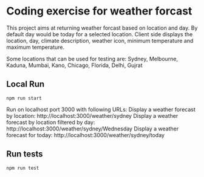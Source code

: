 # Coding exercise for weather forcast
This project aims at returning weather forcast based on location and day.
By default day would be today for a selected location. Client side displays the location, day, climate description, weather icon, minimum temperature and maximum temperature.

Some locations that can be used for testing are:
Sydney,
Melbourne,
Kaduna,
Mumbai,
Kano,
Chicago,
Florida,
Delhi,
Gujrat

## Local Run
```
npm run start
```

Run on localhost port 3000 with following URLs:
Display a weather forecast by location: http://localhost:3000/weather/sydney
Display a weather forecast by location filtered by day: http://localhost:3000/weather/sydney/Wednesday
Display a weather forecast for today: http://localhost:3000/weather/sydney/today

## Run tests
```
npm run test
```
